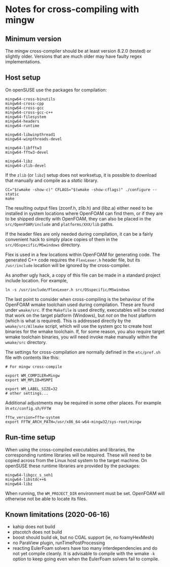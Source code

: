 # Notes for cross-compiling with mingw

## Minimum version

The mingw cross-compiler should be at least version 8.2.0 (tested) or
slightly older. Versions that are much older may have faulty regex
implementations.

## Host setup

On openSUSE use the packages for compilation:
```
mingw64-cross-binutils
mingw64-cross-cpp
mingw64-cross-gcc
mingw64-cross-gcc-c++
mingw64-filesystem
mingw64-headers
mingw64-runtime

mingw64-libwinpthread1
mingw64-winpthreads-devel

mingw64-libfftw3
mingw64-fftw3-devel

mingw64-libz
mingw64-zlib-devel
```
If the `zlib` (or `libz`) setup does not worksetup, it is possible to download that manually and compile as a
*static* library.
```
CC="$(wmake -show-c)" CFLAGS="$(wmake -show-cflags)" ./configure --static
make
```

The resulting output files (zconf.h, zlib.h) and (libz.a) either need
to be installed in system locations where OpenFOAM can find them, or if
they are to be shipped directly with OpenFOAM, they can also be placed
in the `src/OpenFOAM/include` and `platforms/XXX/lib` paths.

If the header files are only needed during compilation, it can be a
fairly convenient hack to simply place copies of them in the
`src/OSspecific/MSwindows` directory.

Flex is used in a few locations within OpenFOAM for generating code.
The generated C++ code requires the `FlexLexer.h` header file, but
its `/usr/include` location will be ignored by the cross-compiler.

As another ugly hack, a copy of this file can be made in a standard
project include location. For example,
```
ln -s /usr/include/FlexLexer.h src/OSspecific/MSwindows
```

The last point to consider when cross-compiling is the behaviour of
the OpenFOAM wmake toolchain used during compilation. These are found
under `wmake/src`. If the `Makefile` is used directly, executables
will be created that work on the target platform (Windows), but *not*
on the host platform (which is what is required). This is addressed
directly by the `wmake/src/Allmake` script, which will use the system
gcc to create host binaries for the wmake toolchain. If, for some
reason, you also require target wmake toolchain binaries, you will
need invoke make manually within the `wmake/src` directory.


The settings for cross-compilation are normally defined in the
`etc/pref.sh` file with contents like this:
```
# For mingw cross-compile

export WM_COMPILER=Mingw
export WM_MPLIB=MSMPI

export WM_LABEL_SIZE=32
# other settings...
```

Additional adjustments may be required in some other places. For example
in `etc/config.sh/FFTW`
```
fftw_version=fftw-system
export FFTW_ARCH_PATH=/usr/x86_64-w64-mingw32/sys-root/mingw
```


## Run-time setup

When using the cross-compiled executables and libraries, the
corresponding runtime libraries will be required.
These will need to be copied across from the Linux host system to the
target machine.
On openSUSE these runtime libraries are provided by the packages:
```
mingw64-libgcc_s_seh1
mingw64-libstdc++6
mingw64-libz
```

When running, the `WM_PROJECT_DIR` environment must be set.
OpenFOAM will otherwise not be able to locate its files.


## Known limitations (2020-06-16)

- kahip does not build
- ptscotch does not build
- boost should build ok, but no CGAL support (ie, no foamyHexMesh)
- no ParaView plugin, runTimePostProcessing
- reacting EulerFoam solvers have too many interdependencies and do
  not yet compile cleanly.
  It is advisable to compile with the wmake `-k` option to keep going
  even when the EulerFoam solvers fail to compile.
